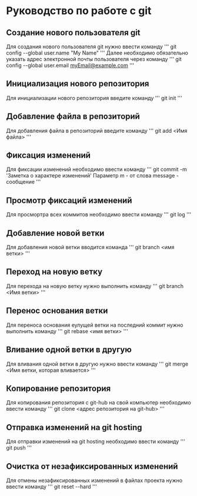 # Руководство по работе с git

## Создание нового пользователя git
Для создания нового пользователя git нужно ввести команду
'''  git config --global user.name "My Name"
'''
Далее необходимо обязательно указать адрес электронной почты пользователя через команду
'''  git config --global user.email myEmail@example.com
'''   
## Инициализация нового репозитория
Для инициализации нового репозитория введите команду
'''
  git init
'''
## Добавление файла в репозиторий
Для добавления файла в репозиторий введите команду
'''
   git add <Имя файла>
'''
## Фиксация изменений 
Для фиксации изменений необходимо ввести команду
'''
    git commit -m 'Заметка о характере изменений' Параметр m - от слова message - сообщение
'''    
## Просмотр фиксаций изменений
Для просмортра всех коммитов необходимо ввести команду
'''
  git log
'''  

## Добавление новой ветки
Для добавления новой ветки вводится команда
'''
  git branch <имя ветки>
'''  
## Переход на новую ветку
Для перехода на новую ветку нужно выполнить команду
'''
  git branch <Имя ветки>
'''
## Перенос основания ветки
Для переноса основания еулущей ветки на последний коммит нужно выполнить команду
'''
  git rebase <имя ветки>
'''  
## Вливание одной ветки в другую
Для вливания одной ветки в другую нужно ввести команду
'''
  git merge <Имя ветки, которая вливается>
'''
## Копирование репозитория
Для копирования репозитория c git-hub на свой компьютер необходимо ввести команду 
'''
  git clone <адрес репозитория на git-hub>
'''
## Отправка изменений на git hosting
Для отправки изменений на git hosting необходимо ввести команду 
'''
  git push
'''

## Очистка от незафиксированных изменений
Для отмены незафиксированных изменений в файлах проекта нужно ввести команду
'''
  git reset --hard
'''